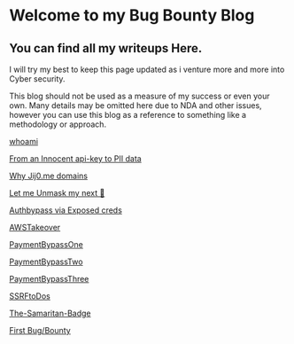 # Welcome to my Bug Bounty Blog

## You can find all my writeups Here.
I will try my best to keep this page updated as i venture more and more into Cyber security. 

This blog should not be used as a measure of my success or even your own. Many details may be omitted here due to NDA and other issues, however you can use this blog 
as a reference to something like a methodology or approach.

[whoami](https://crypt0g30rgy.github.io/post/whoami)

[From an Innocent api-key to PII data](https://crypt0g30rgy.github.io/post/Journey2pII)

[Why Jij0.me domains](https://crypt0g30rgy.github.io/post/why)

[Let me Unmask my next 👻](https://crypt0g30rgy.github.io/post/TinderBug)

[Authbypass via Exposed creds](https://crypt0g30rgy.github.io/post/AuthBypass)

[AWSTakeover](https://crypt0g30rgy.github.io/post/AWSTakeover)

[PaymentBypassOne](https://crypt0g30rgy.github.io/post/PaymentBypassOne)

[PaymentBypassTwo](https://crypt0g30rgy.github.io/post/PaymentBypassTwo)

[PaymentBypassThree](https://crypt0g30rgy.github.io/post/PaymentBypassThree)

[SSRFtoDos](https://crypt0g30rgy.github.io/post/SSRFtoDos)

[The-Samaritan-Badge](https://crypt0g30rgy.github.io/post/The-Samaritan-Badge)

[First Bug/Bounty](https://crypt0g30rgy.github.io/post/my-first) 